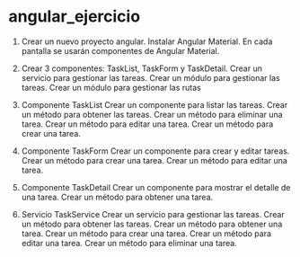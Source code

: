 # angular_ejercicio

1. Crear un nuevo proyecto angular.
   Instalar Angular Material.
   En cada pantalla se usarán componentes de Angular Material.

2. Crear 3 componentes: TaskList, TaskForm y TaskDetail.
   Crear un servicio para gestionar las tareas.
   Crear un módulo para gestionar las tareas.
   Crear un módulo para gestionar las rutas

3. Componente TaskList
   Crear un componente para listar las tareas.
   Crear un método para obtener las tareas.
   Crear un método para eliminar una tarea.
   Crear un método para editar una tarea.
   Crear un método para crear una tarea.

4. Componente TaskForm
   Crear un componente para crear y editar tareas.
   Crear un método para crear una tarea.
   Crear un método para editar una tarea.

5. Componente TaskDetail
   Crear un componente para mostrar el detalle de una tarea.
   Crear un método para obtener una tarea.

6. Servicio TaskService
   Crear un servicio para gestionar las tareas.
   Crear un método para obtener las tareas.
   Crear un método para obtener una tarea.
   Crear un método para crear una tarea.
   Crear un método para editar una tarea.
   Crear un método para eliminar una tarea.
